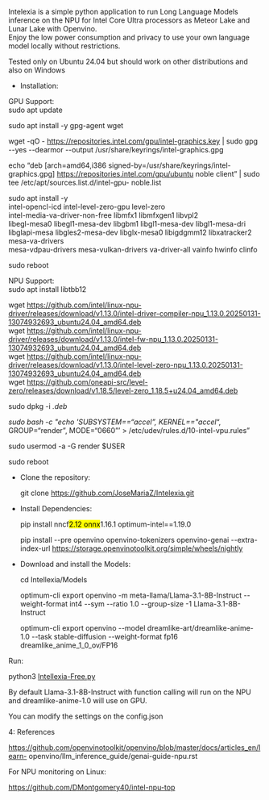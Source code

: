 <p class="has-line-data" data-line-start="0" data-line-end="2">Intelexia is a simple python application to run Long Language Models inference on the NPU for Intel Core Ultra processors as Meteor Lake and Lunar Lake with Openvino.<br>
Enjoy the low power consumption and privacy to use your own language model locally without restrictions.</p>
<p class="has-line-data" data-line-start="3" data-line-end="4">Tested only on Ubuntu 24.04 but should work on other distributions and also on Windows</p>
<ul>
<li class="has-line-data" data-line-start="5" data-line-end="7">Installation:</li>
</ul>
<p class="has-line-data" data-line-start="7" data-line-end="19">GPU Support:<br>
sudo apt update<br>
  
sudo apt install -y gpg-agent wget<br>

wget -qO - <a href="https://repositories.intel.com/gpu/intel-graphics.key">https://repositories.intel.com/gpu/intel-graphics.key</a> | sudo gpg --yes --dearmor --output /usr/share/keyrings/intel-graphics.gpg<br>

echo “deb [arch=amd64,i386 signed-by=/usr/share/keyrings/intel-graphics.gpg] <a href="https://repositories.intel.com/gpu/ubuntu">https://repositories.intel.com/gpu/ubuntu</a> noble client” | sudo tee /etc/apt/sources.list.d/intel-gpu-
noble.list<br>
  
sudo apt install -y <br>
intel-opencl-icd intel-level-zero-gpu level-zero <br>
intel-media-va-driver-non-free libmfx1 libmfxgen1 libvpl2 <br>
libegl-mesa0 libegl1-mesa-dev libgbm1 libgl1-mesa-dev libgl1-mesa-dri <br>
libglapi-mesa libgles2-mesa-dev libglx-mesa0 libigdgmm12 libxatracker2 mesa-va-drivers <br>
mesa-vdpau-drivers mesa-vulkan-drivers va-driver-all vainfo hwinfo clinfo<br>

sudo reboot</p>

<p class="has-line-data" data-line-start="20" data-line-end="30">NPU Support:<br>
sudo apt install libtbb12<br>

wget <a href="https://github.com/intel/linux-npu-driver/releases/download/v1.13.0/intel-driver-compiler-npu_1.13.0.20250131-13074932693_ubuntu24.04_amd64.deb">https://github.com/intel/linux-npu-driver/releases/download/v1.13.0/intel-driver-compiler-npu_1.13.0.20250131-13074932693_ubuntu24.04_amd64.deb</a><br>
wget <a href="https://github.com/intel/linux-npu-driver/releases/download/v1.13.0/intel-fw-npu_1.13.0.20250131-13074932693_ubuntu24.04_amd64.deb">https://github.com/intel/linux-npu-driver/releases/download/v1.13.0/intel-fw-npu_1.13.0.20250131-13074932693_ubuntu24.04_amd64.deb</a><br>
wget <a href="https://github.com/intel/linux-npu-driver/releases/download/v1.13.0/intel-level-zero-npu_1.13.0.20250131-13074932693_ubuntu24.04_amd64.deb">https://github.com/intel/linux-npu-driver/releases/download/v1.13.0/intel-level-zero-npu_1.13.0.20250131-13074932693_ubuntu24.04_amd64.deb</a><br>
wget <a href="https://github.com/oneapi-src/level-zero/releases/download/v1.18.5/level-zero_1.18.5+u24.04_amd64.deb">https://github.com/oneapi-src/level-zero/releases/download/v1.18.5/level-zero_1.18.5+u24.04_amd64.deb</a><br>

sudo dpkg -i <em>.deb<br>

sudo bash -c &quot;echo 'SUBSYSTEM==“accel”, KERNEL==&quot;accel</em>“, GROUP=“render”, MODE=“0660”’ &gt; /etc/udev/rules.d/10-intel-vpu.rules”<br>

sudo usermod -a -G render $USER<br>

sudo reboot</p>

<ul>
  
<li class="has-line-data" data-line-start="31" data-line-end="34">
  
<p class="has-line-data" data-line-start="31" data-line-end="33">Clone the repository:<br>
  
git clone <a href="https://github.com/JoseMariaZ/Intelexia.git">https://github.com/JoseMariaZ/Intelexia.git</a></p> 

</li>

<li class="has-line-data" data-line-start="34" data-line-end="38">
  
<p class="has-line-data" data-line-start="34" data-line-end="37">Install Dependencies:<br>
  
pip install nncf<mark>2.12 onnx</mark>1.16.1 optimum-intel==1.19.0<br>

pip install --pre openvino openvino-tokenizers openvino-genai --extra-index-url <a href="https://storage.openvinotoolkit.org/simple/wheels/nightly">https://storage.openvinotoolkit.org/simple/wheels/nightly</a></p>

</li>

<li class="has-line-data" data-line-start="38" data-line-end="43">
  
<p class="has-line-data" data-line-start="38" data-line-end="42">Download and install the Models:<br>
  
cd Intellexia/Models<br>

optimum-cli export openvino -m meta-llama/Llama-3.1-8B-Instruct --weight-format int4 --sym --ratio 1.0 --group-size -1 Llama-3.1-8B-Instruct<br>

optimum-cli export openvino --model dreamlike-art/dreamlike-anime-1.0 --task stable-diffusion --weight-format fp16 dreamlike_anime_1_0_ov/FP16</p>

</li>

</ul>

<p class="has-line-data" data-line-start="43" data-line-end="45">Run:<br>
  
python3 <a href="http://Intellexia-Free.py">Intellexia-Free.py</a></p>

<p class="has-line-data" data-line-start="46" data-line-end="48">By default Llama-3.1-8B-Instruct with function calling will run on the NPU and dreamlike-anime-1.0 will use on GPU.<br>
  
You can modify the settings on the config.json</p>

<p class="has-line-data" data-line-start="49" data-line-end="51">4: References<br>
  
<a href="https://github.com/openvinotoolkit/openvino/blob/master/docs/articles_en/learn-openvino/llm_inference_guide/genai-guide-npu.rst">https://github.com/openvinotoolkit/openvino/blob/master/docs/articles_en/learn-
openvino/llm_inference_guide/genai-guide-npu.rst</a></p>
<p class="has-line-data" data-line-start="52" data-line-end="54">For NPU monitoring on Linux:<br>
  
<a href="https://github.com/DMontgomery40/intel-npu-top">https://github.com/DMontgomery40/intel-npu-top</a></p>



